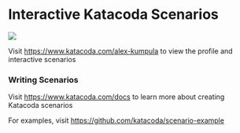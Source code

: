 # Interactive Katacoda Scenarios

[![](http://shields.katacoda.com/katacoda/alex-kumpula/count.svg)](https://www.katacoda.com/alex-kumpula "Get your profile on Katacoda.com")

Visit https://www.katacoda.com/alex-kumpula to view the profile and interactive scenarios

### Writing Scenarios
Visit https://www.katacoda.com/docs to learn more about creating Katacoda scenarios

For examples, visit https://github.com/katacoda/scenario-example
